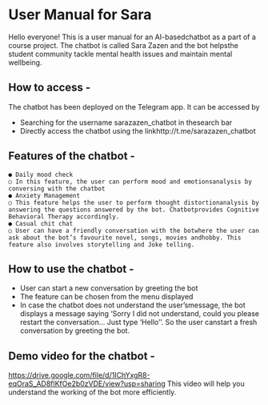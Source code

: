 # User Manual for Sara

Hello everyone! This is a user manual for an AI-basedchatbot as a part of a course project.
The chatbot is called Sara Zazen and the bot helpsthe student community tackle mental
health issues and maintain mental wellbeing.

## How to access -

The chatbot has been deployed on the Telegram app.
It can be accessed by

- Searching for the username sarazazen_chatbot in thesearch bar
- Directly access the chatbot using the linkhttp://t.me/sarazazen_chatbot

## Features of the chatbot -

```
● Daily mood check
○ In this feature, the user can perform mood and emotionsanalysis by conversing with the chatbot
● Anxiety Management
○ This feature helps the user to perform thought distortionanalysis by answering the questions answered by the bot. Chatbotprovides Cognitive Behavioral Therapy accordingly.
● Casual chit chat
○ User can have a friendly conversation with the botwhere the user can ask about the bot’s favourite novel, songs, movies andhobby. This feature also involves storytelling and Joke telling.
```
## How to use the chatbot -

- User can start a new conversation by greeting the bot
- The feature can be chosen from the menu displayed
- In case the chatbot does not understand the user’smessage, the bot displays a message saying ‘Sorry I did not understand, could you please restart the conversation... Just type ‘Hello’’. So the user canstart a fresh conversation by greeting the bot.

## Demo video for the chatbot -

https://drive.google.com/file/d/1IChYxgR8-eqOraS_AD8flKfOe2b0zVDE/view?usp=sharing
This video will help you understand the working of the bot more efficiently.


